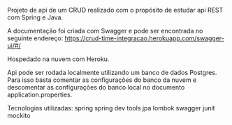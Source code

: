 Projeto de api de um CRUD realizado com o propósito de estudar api REST com Spring e Java.

A documentação foi criada com Swagger e pode ser encontrada no seguinte endereço: https://crud-time-integracao.herokuapp.com/swagger-ui/#/

Hospedado na nuvem com Heroku.

Api pode ser rodada localmente utilizando um banco de dados Postgres. 
Para isso basta comentar as configurações do banco da nuvem e descomentar as configurações do banco local no documento application.properties.

Tecnologias utilizadas:
spring
spring dev tools
jpa
lombok
swagger
junit
mockito

